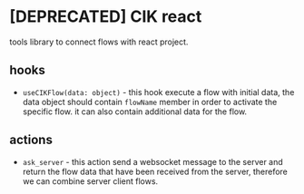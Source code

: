 # [DEPRECATED] CIK react

tools library to connect flows with react project.

## hooks

* `useCIKFlow(data: object)` - this hook execute a flow with initial data, the data object should contain `flowName` member in order to activate the specific flow. it can also contain additional data for the flow.

## actions

* `ask_server` - this action send a websocket message to the server and return the flow data that have been received from the server, therefore we can combine server client flows.